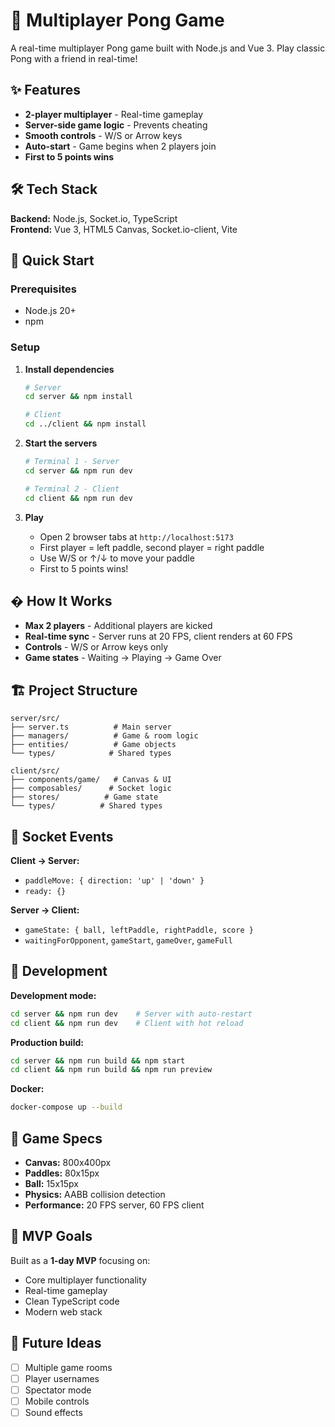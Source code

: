 # 🏓 Multiplayer Pong Game

A real-time multiplayer Pong game built with Node.js and Vue 3. Play classic Pong with a friend in real-time!

## ✨ Features

- **2-player multiplayer** - Real-time gameplay
- **Server-side game logic** - Prevents cheating
- **Smooth controls** - W/S or Arrow keys
- **Auto-start** - Game begins when 2 players join
- **First to 5 points wins**

## 🛠️ Tech Stack

**Backend:** Node.js, Socket.io, TypeScript  
**Frontend:** Vue 3, HTML5 Canvas, Socket.io-client, Vite

## 🚀 Quick Start

### Prerequisites
- Node.js 20+
- npm

### Setup

1. **Install dependencies**
   ```bash
   # Server
   cd server && npm install
   
   # Client
   cd ../client && npm install
   ```

2. **Start the servers**
   ```bash
   # Terminal 1 - Server
   cd server && npm run dev
   
   # Terminal 2 - Client  
   cd client && npm run dev
   ```

3. **Play**
   - Open 2 browser tabs at `http://localhost:5173`
   - First player = left paddle, second player = right paddle
   - Use W/S or ↑/↓ to move your paddle
   - First to 5 points wins!

## � How It Works

- **Max 2 players** - Additional players are kicked
- **Real-time sync** - Server runs at 20 FPS, client renders at 60 FPS
- **Controls** - W/S or Arrow keys only
- **Game states** - Waiting → Playing → Game Over

## 🏗️ Project Structure

```
server/src/
├── server.ts          # Main server
├── managers/          # Game & room logic
├── entities/          # Game objects
└── types/            # Shared types

client/src/
├── components/game/   # Canvas & UI
├── composables/      # Socket logic
├── stores/          # Game state
└── types/          # Shared types
```

## 📡 Socket Events

**Client → Server:**
- `paddleMove: { direction: 'up' | 'down' }`
- `ready: {}`

**Server → Client:**
- `gameState: { ball, leftPaddle, rightPaddle, score }`
- `waitingForOpponent`, `gameStart`, `gameOver`, `gameFull`

## 🔧 Development

**Development mode:**
```bash
cd server && npm run dev    # Server with auto-restart
cd client && npm run dev    # Client with hot reload
```

**Production build:**
```bash
cd server && npm run build && npm start
cd client && npm run build && npm run preview
```

**Docker:**
```bash
docker-compose up --build
```

## 📝 Game Specs

- **Canvas:** 800x400px
- **Paddles:** 80x15px 
- **Ball:** 15x15px
- **Physics:** AABB collision detection
- **Performance:** 20 FPS server, 60 FPS client

## 🎯 MVP Goals

Built as a **1-day MVP** focusing on:
- Core multiplayer functionality
- Real-time gameplay
- Clean TypeScript code
- Modern web stack

## 🔮 Future Ideas

- [ ] Multiple game rooms
- [ ] Player usernames
- [ ] Spectator mode
- [ ] Mobile controls
- [ ] Sound effects
